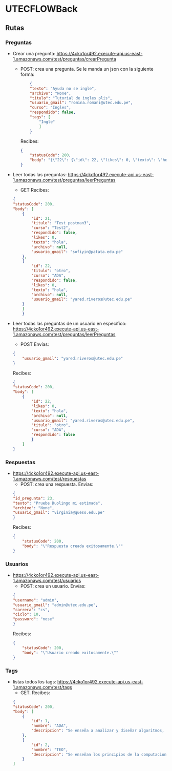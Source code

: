 # UTECFLOWBack

## Rutas

### Preguntas

- Crear una pregunta: https://4cko1or492.execute-api.us-east-1.amazonaws.com/test/preguntas/crearPregunta
    - POST: crea una pregunta. Se le manda un json con la siguiente forma:
        ```json
            {
            "texto": "Ayuda no se ingle",
            "archivo": "None",
            "titulo": "Tutorial de ingles plis",
            "usuario_gmail": "romina.romani@utec.edu.pe",
            "curso": "Ingles",
            "respondido": false,
            "tags": [
                "Ingle"
                ]
            }
        ```
        Recibes:
        ```json
        {
            "statusCode": 200,
            "body": "{\"22\": {\"id\": 22, \"likes\": 0, \"texto\": \"hola\", \"archivo\": null, \"usuario_gmail\": \"yared.riveros@utec.edu.pe\", \"titulo\": \"otro\", \"curso\": \"ADA\", \"respondido\": false}}"
        }

- Leer todas las preguntas: https://4cko1or492.execute-api.us-east-1.amazonaws.com/test/preguntas/leerPreguntas
    - GET
    Recibes:
    ```json
    {
    "statusCode": 200,
    "body": [
        {
            "id": 21,
            "titulo": "Test postman3",
            "curso": "Test2",
            "respondido": false,
            "likes": 0,
            "texto": "hola",
            "archivo": null,
            "usuario_gmail": "sofiyin@patata.edu.pe"
        },
        {
            "id": 22,
            "titulo": "otro",
            "curso": "ADA",
            "respondido": false,
            "likes": 0,
            "texto": "hola",
            "archivo": null,
            "usuario_gmail": "yared.riveros@utec.edu.pe"
        }
        ]
        }
    ```

- Leer todas las preguntas de un usuario en específico: https://4cko1or492.execute-api.us-east-1.amazonaws.com/test/preguntas/leerPreguntas
    - POST
    Envías:
    ```json
    {
        "usuario_gmail": "yared.riveros@utec.edu.pe"
    }
    ```
    Recibes:
    ```json
    {
    "statusCode": 200,
    "body": [
        {
            "id": 22,
            "likes": 0,
            "texto": "hola",
            "archivo": null,
            "usuario_gmail": "yared.riveros@utec.edu.pe",
            "titulo": "otro",
            "curso": "ADA",
            "respondido": false
            }
        ]
    }
    ```

### Respuestas

- https://4cko1or492.execute-api.us-east-1.amazonaws.com/test/respuestas
    - POST: crea una respuesta.
    Envías:
    ```json
    {
    "id_pregunta": 23,
    "texto": "Pruebe Duolingo mi estimada",
    "archivo": "None",
    "usuario_gmail": "virginia@queso.edu.pe"
    }
    ```
    Recibes:
    ```json
    {
        "statusCode": 200,
        "body": "\"Respuesta creada exitosamente.\""
    }
    ```

### Usuarios

- https://4cko1or492.execute-api.us-east-1.amazonaws.com/test/usuarios
    - POST: crea un usuario.
    Envías:
    ```json
    {
    "username": "admin",
    "usuario_gmail": "admin@utec.edu.pe",
    "carrera": "cs",
    "ciclo": 10,
    "password": "nose"
    }
    ```
    Recibes:
    ```json
    {
        "statusCode": 200,
        "body": "\"Usuario creado exitosamente.\""
    }
    ```

### Tags

- listas todos los tags: https://4cko1or492.execute-api.us-east-1.amazonaws.com/test/tags
    - GET.
    Recibes:
    ```json
    {
    "statusCode": 200,
    "body": [
        {
            "id": 1,
            "nombre": "ADA",
            "descripcion": "Se enseña a analizar y diseñar algoritmos, y mejoramiento de su complejidad"
        },
        {
            "id": 2,
            "nombre": "TEO",
            "descripcion": "Se enseñan los principios de la computacion como automatas"
        }
    ]
    ```
